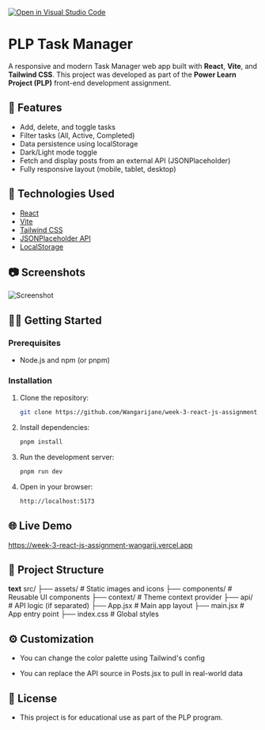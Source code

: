 [![Open in Visual Studio Code](https://classroom.github.com/assets/open-in-vscode-2e0aaae1b6195c2367325f4f02e2d04e9abb55f0b24a779b69b11b9e10269abc.svg)](https://classroom.github.com/online_ide?assignment_repo_id=19821991&assignment_repo_type=AssignmentRepo)

# PLP Task Manager

A responsive and modern Task Manager web app built with **React**, **Vite**, and **Tailwind CSS**. This project was developed as part of the **Power Learn Project (PLP)** front-end development assignment.

## 🌟 Features

- Add, delete, and toggle tasks
- Filter tasks (All, Active, Completed)
- Data persistence using localStorage
- Dark/Light mode toggle
- Fetch and display posts from an external API (JSONPlaceholder)
- Fully responsive layout (mobile, tablet, desktop)

## 🚀 Technologies Used

- [React](https://reactjs.org/)
- [Vite](https://vitejs.dev/)
- [Tailwind CSS](https://tailwindcss.com/)
- [JSONPlaceholder API](https://jsonplaceholder.typicode.com/)
- [LocalStorage](https://developer.mozilla.org/en-US/docs/Web/API/Window/localStorage)

## 📷 Screenshots

![Screenshot](https://github.com/user-attachments/assets/61452fb5-e6ff-4c3b-9c54-0dbb0dfccec2)


## 🧑‍💻 Getting Started

### Prerequisites
- Node.js and npm (or pnpm)

### Installation
1. Clone the repository:
   ```bash
   git clone https://github.com/Wangarijane/week-3-react-js-assignment-Wangarijane.git

2. Install dependencies:
   ```bash
   pnpm install

3. Run the development server:
   ```bash
   pnpm run dev

4. Open in your browser:
   ```bash
   http://localhost:5173

## 🌐 Live Demo

https://week-3-react-js-assignment-wangarij.vercel.app

## 📁 Project Structure
   **text**
   src/
├── assets/            # Static images and icons
├── components/        # Reusable UI components
├── context/           # Theme context provider
├── api/               # API logic (if separated)
├── App.jsx            # Main app layout
├── main.jsx           # App entry point
├── index.css          # Global styles
       
## ⚙️ Customization

- You can change the color palette using Tailwind's config

- You can replace the API source in Posts.jsx to pull in real-world data

## 📝 License

- This project is for educational use as part of the PLP program.  




